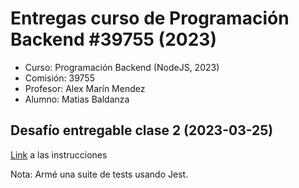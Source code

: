 # Entregas curso de Programación Backend #39755 (2023)

- Curso: Programación Backend (NodeJS, 2023)
- Comisión: 39755
- Profesor: Alex Marín Mendez
- Alumno: Matias Baldanza

## Desafío entregable clase 2 (2023-03-25)

[Link](./desafio-clase-2/desafio-clase-2.md) a las instrucciones

Nota: Armé una suite de tests usando Jest.
